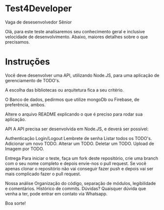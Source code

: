 # Test4Developer

Vaga de desesenvolvedor Sênior

Olá, para este teste analisaremos seu conhecimento geral e inclusive velocidade de desenvolvimento. Abaixo, maiores detalhes sobre o que precisamos.

# Instruções
Você deve desenvolver uma API, utilizando Node.JS, para uma aplicação de gerenciamento de TODO's.

A escolha das bibliotecas ou arquitetura fica a seu critério.

O Banco de dados, pedirmos que utilize mongoDb ou Firebase, de preferência, ambos.

Altere o arquivo README explicando o que é preciso para rodar sua aplicação.

API
A API precisa ser desenvolvida em Node.JS, e deverá ser possível:

Authenticação
Login/Logout
Lembrete de senha
Listar todos os TODO's.
Adicionar um novo TODO.
Alterar um TODO.
Deletar um TODO.
Upload de Imagem por TODO.

Entrega
Para iniciar o teste, faça um fork deste repositório, crie uma branch com o seu nome completo e depois envie-nos o pull request. Se você apenas clonar o repositório não vai conseguir fazer push e depois vai ser mais complicado fazer o pull request.

Nossa análise
Organização do código, separação de módulos, legibilidade e comentários.
Histórico de commits.
Dúvidas?
Quaisquer dúvida que venha a ter, pode entrar em contato via Whatsapp.

Boa sorte!
